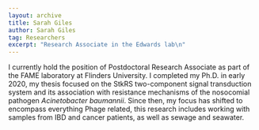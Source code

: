 ```yaml
---
layout: archive
title: Sarah Giles
author: Sarah Giles
tag: Researchers
excerpt: "Research Associate in the Edwards lab\n"
---
```


I currently hold the position of Postdoctoral Research Associate as part of the FAME laboratory at Flinders University. 
I completed my Ph.D. in early 2020, my thesis focused on the StkRS two-component signal transduction system and its 
association with resistance mechanisms of the nosocomial pathogen _Acinetobacter baumannii_. Since then, my focus has 
shifted to encompass everything Phage related, this research includes working with samples from IBD and cancer patients, 
as well as sewage and seawater. 
